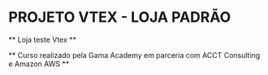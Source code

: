 # PROJETO VTEX - LOJA PADRÃO

** Loja teste Vtex **

** Curso realizado pela Gama Academy em parceria com ACCT Consulting e Amazon AWS **